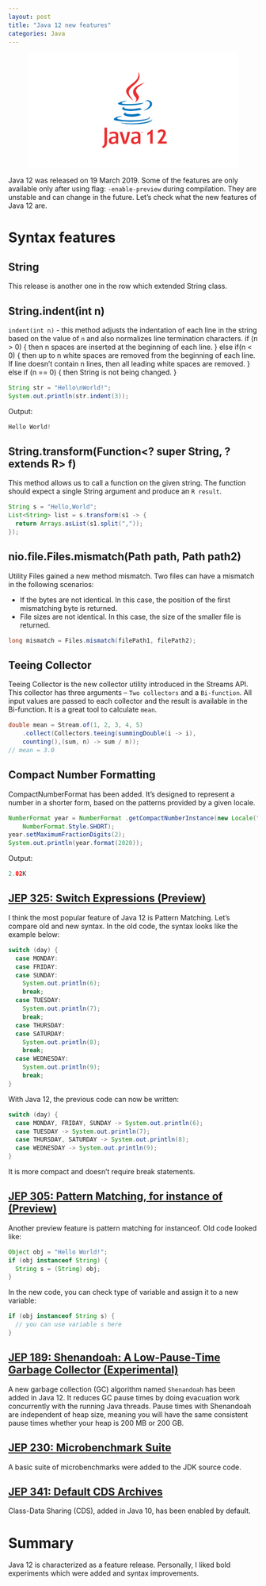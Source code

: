 ```yaml
---
layout: post
title: "Java 12 new features"
categories: Java
---
```


<figure>
  <img src="/assets/2019-04-01-java-12-new-features/java12.png" alt="Java 12" />
</figure>

Java 12 was released on 19 March 2019. 
Some of the features are only available only after using flag: `-enable-preview` during compilation. 
They are unstable and can change in the future. Let’s check what the new features of Java 12 are.


# Syntax features

## String

This release is another one in the row which extended String class.

## String.indent(int n)

`indent(int n)` - this method adjusts the indentation of each line in the string based on the value of `n` and also normalizes line termination characters.
if (n > 0) { 
  then n spaces are inserted at the beginning of each line.
} else if(n < 0) { 
  then up to n white spaces are removed from the beginning of each line. If line doesn’t contain n lines, then all leading white spaces are removed.
} else if (n == 0) { 
  then String is not being changed.
}
```java
String str = "Hello\nWorld!";
System.out.println(str.indent(3));
```
Output:
```java
Hello World!
```

## String.transform(Function<? super String, ? extends R> f)

This method allows us to call a function on the given string. The function should expect a single String argument and produce an `R result`.
```java
String s = "Hello,World";
List<String> list = s.transform(s1 -> { 
  return Arrays.asList(s1.split(",")); 
});
```

## nio.file.Files.mismatch(Path path, Path path2)

Utility Files gained a new method mismatch. Two files can have a mismatch in the following scenarios:

* If the bytes are not identical. In this case, the position of the first mismatching byte is returned.
* File sizes are not identical. In this case, the size of the smaller file is returned.

```java
long mismatch = Files.mismatch(filePath1, filePath2);
```

## Teeing Collector

Teeing Collector is the new collector utility introduced in the Streams API.
This collector has three arguments – `Two collectors` and a `Bi-function`. All input values are passed to each collector and the result is available in the Bi-function. It is a great tool to calculate `mean`.
```java
double mean = Stream.of(1, 2, 3, 4, 5)
    .collect(Collectors.teeing(summingDouble(i -> i), 
    counting(),(sum, n) -> sum / n));
// mean = 3.0
```
## Compact Number Formatting

CompactNumberFormat has been added. It’s designed to represent a number in a shorter form, based on the patterns provided by a given locale.

```java
NumberFormat year = NumberFormat .getCompactNumberInstance(new Locale("en", "US"), 
    NumberFormat.Style.SHORT);
year.setMaximumFractionDigits(2);
System.out.println(year.format(2020));
```
Output:
```java
2.02K
```

## [JEP 325: Switch Expressions (Preview)](https://openjdk.java.net/jeps/325)

I think the most popular feature of Java 12 is Pattern Matching. Let’s compare old and new syntax. In the old code, the syntax looks like the example below:
```java
switch (day) { 
  case MONDAY: 
  case FRIDAY: 
  case SUNDAY: 
    System.out.println(6); 
    break; 
  case TUESDAY: 
    System.out.println(7); 
    break; 
  case THURSDAY:
  case SATURDAY: 
    System.out.println(8); 
    break;
  case WEDNESDAY: 
    System.out.println(9); 
    break;
}
```
With Java 12, the previous code can now be written:
```java
switch (day) { 
  case MONDAY, FRIDAY, SUNDAY -> System.out.println(6); 
  case TUESDAY -> System.out.println(7); 
  case THURSDAY, SATURDAY -> System.out.println(8); 
  case WEDNESDAY -> System.out.println(9);
}
```

It is more compact and doesn’t require break statements.

## [JEP 305: Pattern Matching, for instance of (Preview)](https://openjdk.java.net/jeps/305)

Another preview feature is pattern matching for instanceof. Old code looked like:
```java
Object obj = "Hello World!";
if (obj instanceof String) { 
  String s = (String) obj;
}
```
In the new code, you can check type of variable and assign it to a new variable:
```java
if (obj instanceof String s) { 
  // you can use variable s here
}
```

## [JEP 189: Shenandoah: A Low-Pause-Time Garbage Collector (Experimental)](https://openjdk.java.net/jeps/189)

A new garbage collection (GC) algorithm named `Shenandoah` has been added in Java 12. 
It reduces GC pause times by doing evacuation work concurrently with the running Java threads. 
Pause times with Shenandoah are independent of heap size, meaning you will have the same consistent pause times whether your heap is 200 MB or 200 GB.

## [JEP 230: Microbenchmark Suite](https://openjdk.java.net/jeps/230)

A basic suite of microbenchmarks were added to the JDK source code.


## [JEP 341: Default CDS Archives](https://openjdk.java.net/jeps/341)

Class-Data Sharing (CDS), added in Java 10, has been enabled by default.

# Summary

Java 12 is characterized as a feature release. Personally, I liked bold experiments which were added and syntax improvements.
